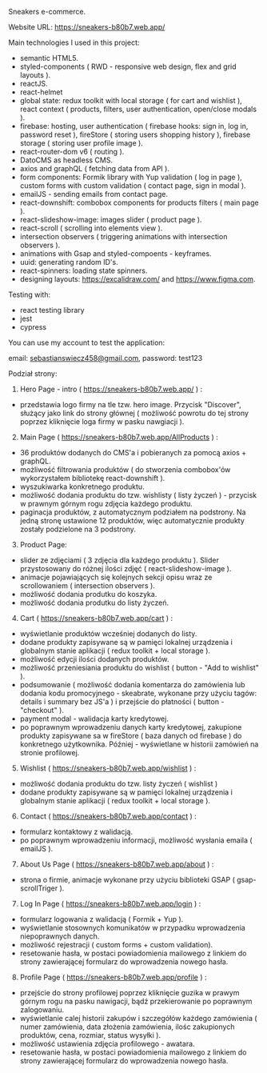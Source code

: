 Sneakers e-commerce.

Website URL: https://sneakers-b80b7.web.app/

Main technologies I used in this project:
- semantic HTML5.
- styled-components ( RWD - responsive web design, flex and grid layouts ).
- reactJS.
- react-helmet
- global state: redux toolkit with local storage ( for cart and wishlist ), react context ( products, filters, user authentication, open/close modals ).
- firebase: hosting, user authentication ( firebase hooks: sign in, log in, password reset ), fireStore ( storing users shopping history ), firebase storage ( storing user profile image ).
- react-router-dom v6 ( routing ).
- DatoCMS as headless CMS.
- axios and graphQL ( fetching data from API ).
- form components: Formik library with Yup validation ( log in page ), custom forms with custom validation ( contact page, sign in modal ).
- emailJS - sending emails from contact page.
- react-downshift: combobox components for products filters ( main page ).
- react-slideshow-image: images slider ( product page ).
- react-scroll ( scrolling into elements view ).
- intersection observers ( triggering animations with intersection observers ).
- animations with Gsap and styled-compoents - keyframes.
- uuid: generating random ID's.
- react-spinners: loading state spinners.
- designing layouts: https://excalidraw.com/ and https://www.figma.com.

Testing with:
- react testing library
- jest
- cypress

You can use my account to test the application:

email: sebastianswiecz458@gmail.com, password: test123

Podział strony:

1. Hero Page - intro ( https://sneakers-b80b7.web.app/ ) :
- przedstawia logo firmy na tle tzw. hero image. Przycisk "Discover", służący jako link do strony głównej ( możliwość powrotu do tej strony poprzez kliknięcie loga firmy w pasku nawgiacji ).

2. Main Page ( https://sneakers-b80b7.web.app/AllProducts ) :
- 36 produktów dodanych do CMS'a i pobieranych za pomocą axios + graphQL.
- możliwość filtrowania produktów ( do stworzenia combobox'ów wykorzystałem bibliotekę react-downshift ).
- wyszukiwarka konkretnego produktu.
- możliwość dodania produktu do tzw. wishlisty ( listy życzeń ) - przycisk w prawnym górnym rogu zdjęcia każdego produktu.
- paginacja produktów, z automatycznym podziałem na podstrony. Na jedną stronę ustawione 12 produktów, więc automatycznie produkty zostały podzielone na 3 podstrony.

3. Product Page:
- slider ze zdjęciami ( 3 zdjęcia dla każdego produktu ). Slider przystosowany do różnej ilości zdjęć ( react-slideshow-image ).
- animacje pojawiających się kolejnych sekcji opisu wraz ze scrollowaniem ( intersection observers ).
- możliwość dodania produtku do koszyka.
- możliwość dodania produtku do listy życzeń.

4. Cart ( https://sneakers-b80b7.web.app/cart ) :
- wyświetlanie produktów wcześniej dodanych do listy.
- dodane produkty zapisywane są w pamięci lokalnej urządzenia i globalnym stanie aplikacji ( redux toolkit + local storage ).
- możliwość edycji ilości dodanych produktów.
- możliwość przeniesiania produktu do wishlist ( button - "Add to wishlist" ).
- podsumowanie ( możliwość dodania komentarza do zamówienia lub dodania kodu promocyjnego - skeabrate, wykonane przy użyciu tagów: details i summary bez JS'a  ) i przejście do płatności ( button - "checkout" ).
- payment modal - walidacja karty kredytowej.
- po poprawnym wprowadzeniu danych karty kredytowej, zakupione produkty zapisywane sa w fireStore ( baza danych od firebase ) do konkretnego użytkownika. Później - wyświetlane w historii zamówień na stronie profilowej.

5. Wishlist ( https://sneakers-b80b7.web.app/wishlist ) :
- możliwość dodania produktu do tzw. listy życzeń ( wishlist )
- dodane produkty zapisywane są w pamięci lokalnej urządzenia i globalnym stanie aplikacji ( redux toolkit + local storage ).

6. Contact ( https://sneakers-b80b7.web.app/contact ) :
- formularz kontaktowy z walidacją.
- po poprawnym wprowadzeniu informacji, możliwość wysłania emaila ( emailJS ).

7. About Us Page ( https://sneakers-b80b7.web.app/about ) :
- strona o firmie, animacje wykonane przy użyciu biblioteki GSAP ( gsap-scrollTriger ).

7. Log In Page ( https://sneakers-b80b7.web.app/login ) :
- formularz logowania z walidacją ( Formik + Yup ).
- wyświetlanie stosownych komunikatów w przypadku wprowadzenia niepoprawnych danych.
- możliwość rejestracji ( custom forms + custom validation).
- resetowanie hasła, w postaci powiadomienia mailowego z linkiem do strony zawierającej formularz do wprowadzenia nowego hasła.

8. Profile Page ( https://sneakers-b80b7.web.app/profile ) :
- przejście do strony profilowej poprzez kliknięcie guzika w prawym górnym rogu na pasku nawigacji, bądź przekierowanie po poprawnym zalogowaniu.
- wyświetlanie calej historii zakupów i szczegółów każdego zamówienia ( numer zamówienia, data złożenia zamówienia, ilośc zakupionych produktów, cena, rozmiar, status wysyłki ).
- możliwość ustawienia zdjęcia profilowego - awatara.
- resetowanie hasła, w postaci powiadomienia mailowego z linkiem do strony zawierającej formularz do wprowadzenia nowego hasła.
